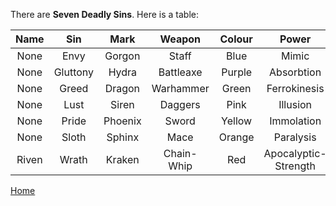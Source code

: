 There are __Seven Deadly Sins__. Here is a table:

|Name|Sin|Mark|Weapon|Colour|Power|Species|Rank|
|:-:|:-:|:-:|:-:|:-:|:-:|:-:|:-:|
|None|Envy|Gorgon|Staff|Blue|Mimic|Changeling|Imperatore|
|None|Gluttony|Hydra|Battleaxe|Purple|Absorbtion|None|Venatorium|
|None|Greed|Dragon|Warhammer|Green|Ferrokinesis|None|Ferratorium|
|None|Lust|Siren|Daggers|Pink|Illusion|Faerie|Dominum|
|None|Pride|Phoenix|Sword|Yellow|Immolation|Elf|Luminorium|
|None|Sloth|Sphinx|Mace|Orange|Paralysis|Golem|Exaltum|
|Riven|Wrath|Kraken|Chain-Whip|Red|Apocalyptic-Strength|Demon|Bellatrix|


[Home](site/home.html)